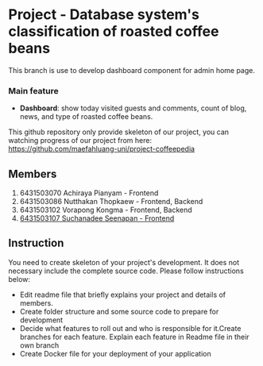 # Project - Database system's classification of roasted coffee beans

This branch is use to develop dashboard component for admin home page.

### Main feature

- **Dashboard**: show today visited guests and comments, count of blog, news, and type of roasted coffee beans.

This github repository only provide skeleton of our project, you can watching progress of our project from here: https://github.com/maefahluang-uni/project-coffeepedia

## Members

1. 6431503070 Achiraya Pianyam - Frontend
2. 6431503086 Nutthakan Thopkaew - Frontend, Backend
3. 6431503102 Vorapong Kongma - Frontend, Backend
4. [6431503107 Suchanadee Seenapan - Frontend](https://github.com/jiji456)

## Instruction

You need to create skeleton of your project's development. It does not necessary include the complete source code. Please follow instructions below:

- Edit readme file that briefly explains your project and details of members.​
- Create folder structure and some source code to prepare for development
- Decide what features to roll out and who is responsible for it.​ Create branches for each feature. Explain each feature in Readme file in their own branch​
- Create Docker file for your deployment of your application
